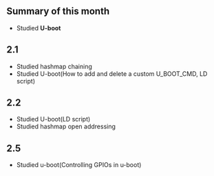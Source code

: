 ## Summary of this month
- Studied **U-boot**

## 2.1
- Studied hashmap chaining
- Studied U-boot(How to add and delete a custom U_BOOT_CMD, LD script)
## 2.2
- Studied U-boot(LD script)
- Studied hashmap open addressing
## 2.5
- Studied u-boot(Controlling GPIOs in u-boot)
